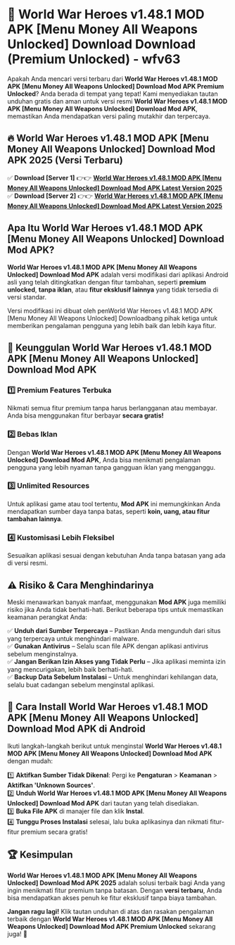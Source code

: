 # 🎯 World War Heroes v1.48.1 MOD APK [Menu Money All Weapons Unlocked] Download  Download (Premium Unlocked) -  wfv63

Apakah Anda mencari versi terbaru dari **World War Heroes v1.48.1 MOD APK [Menu Money All Weapons Unlocked] Download Mod APK Premium Unlocked**? Anda berada di tempat yang tepat! Kami menyediakan tautan unduhan gratis dan aman untuk versi resmi **World War Heroes v1.48.1 MOD APK [Menu Money All Weapons Unlocked] Download Mod APK**, memastikan Anda mendapatkan versi paling mutakhir dan terpercaya.

## 🔥 World War Heroes v1.48.1 MOD APK [Menu Money All Weapons Unlocked] Download Mod APK 2025 (Versi Terbaru)

✅ **Download [Server 1]** 👉👉 [**World War Heroes v1.48.1 MOD APK [Menu Money All Weapons Unlocked] Download Mod APK Latest Version 2025**](https://momento.my/?title=World_War_Heroes_v1.48.1_MOD_APK_[Menu_Money_All_Weapons_Unlocked]_Download)  
✅ **Download [Server 2]** 👉👉 [**World War Heroes v1.48.1 MOD APK [Menu Money All Weapons Unlocked] Download Mod APK Latest Version 2025**](https://momento.my/?title=World_War_Heroes_v1.48.1_MOD_APK_[Menu_Money_All_Weapons_Unlocked]_Download)  

## Apa Itu World War Heroes v1.48.1 MOD APK [Menu Money All Weapons Unlocked] Download Mod APK?

**World War Heroes v1.48.1 MOD APK [Menu Money All Weapons Unlocked] Download Mod APK** adalah versi modifikasi dari aplikasi Android asli yang telah ditingkatkan dengan fitur tambahan, seperti **premium unlocked**, **tanpa iklan**, atau **fitur eksklusif lainnya** yang tidak tersedia di versi standar.

Versi modifikasi ini dibuat oleh penWorld War Heroes v1.48.1 MOD APK [Menu Money All Weapons Unlocked] Downloadbang pihak ketiga untuk memberikan pengalaman pengguna yang lebih baik dan lebih kaya fitur.

## 🎯 Keunggulan World War Heroes v1.48.1 MOD APK [Menu Money All Weapons Unlocked] Download Mod APK

### 1️⃣ Premium Features Terbuka
Nikmati semua fitur premium tanpa harus berlangganan atau membayar. Anda bisa menggunakan fitur berbayar **secara gratis!**

### 2️⃣ Bebas Iklan
Dengan **World War Heroes v1.48.1 MOD APK [Menu Money All Weapons Unlocked] Download Mod APK**, Anda bisa menikmati pengalaman pengguna yang lebih nyaman tanpa gangguan iklan yang mengganggu.

### 3️⃣ Unlimited Resources
Untuk aplikasi game atau tool tertentu, **Mod APK** ini memungkinkan Anda mendapatkan sumber daya tanpa batas, seperti **koin, uang, atau fitur tambahan lainnya**.

### 4️⃣ Kustomisasi Lebih Fleksibel
Sesuaikan aplikasi sesuai dengan kebutuhan Anda tanpa batasan yang ada di versi resmi.

## ⚠️ Risiko & Cara Menghindarinya

Meski menawarkan banyak manfaat, menggunakan **Mod APK** juga memiliki risiko jika Anda tidak berhati-hati. Berikut beberapa tips untuk memastikan keamanan perangkat Anda:

✅ **Unduh dari Sumber Terpercaya** – Pastikan Anda mengunduh dari situs yang terpercaya untuk menghindari malware.  
✅ **Gunakan Antivirus** – Selalu scan file APK dengan aplikasi antivirus sebelum menginstalnya.  
✅ **Jangan Berikan Izin Akses yang Tidak Perlu** – Jika aplikasi meminta izin yang mencurigakan, lebih baik berhati-hati.  
✅ **Backup Data Sebelum Instalasi** – Untuk menghindari kehilangan data, selalu buat cadangan sebelum menginstal aplikasi.

## 📌 Cara Install World War Heroes v1.48.1 MOD APK [Menu Money All Weapons Unlocked] Download Mod APK di Android

Ikuti langkah-langkah berikut untuk menginstal **World War Heroes v1.48.1 MOD APK [Menu Money All Weapons Unlocked] Download Mod APK** dengan mudah:

1️⃣ **Aktifkan Sumber Tidak Dikenal**: Pergi ke **Pengaturan** > **Keamanan** > **Aktifkan 'Unknown Sources'**.  
2️⃣ **Unduh World War Heroes v1.48.1 MOD APK [Menu Money All Weapons Unlocked] Download Mod APK** dari tautan yang telah disediakan.  
3️⃣ **Buka File APK** di manajer file dan klik **Instal**.  
4️⃣ **Tunggu Proses Instalasi** selesai, lalu buka aplikasinya dan nikmati fitur-fitur premium secara gratis!

## 🏆 Kesimpulan

**World War Heroes v1.48.1 MOD APK [Menu Money All Weapons Unlocked] Download Mod APK 2025** adalah solusi terbaik bagi Anda yang ingin menikmati fitur premium tanpa batasan. Dengan **versi terbaru**, Anda bisa mendapatkan akses penuh ke fitur eksklusif tanpa biaya tambahan.

**Jangan ragu lagi!** Klik tautan unduhan di atas dan rasakan pengalaman terbaik dengan **World War Heroes v1.48.1 MOD APK [Menu Money All Weapons Unlocked] Download Mod APK Premium Unlocked** sekarang juga! 🚀
